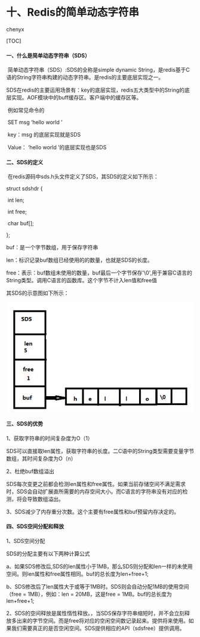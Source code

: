 # 十、Redis的简单动态字符串

chenyx

[TOC]



#### 一、什么是简单动态字符串（SDS）

​       简单动态字符串（SDS）:SDS的全称是simple dynamic String，是redis基于C语的String字符串构建的动态字符串。是redis的主要底层实现之一。

​      SDS在redis的主要运用场景有：key的底层实现，redis五大类型中的String的底层实现。AOF模块中的buff缓存区。客户端中的缓存区等。

​      例如常见命令的

​      SET msg  ‘hello world ’

​      key：msg 的底层实现就是SDS

​      Value： ‘hello world ’的底层实现也是SDS



#### 二、SDS的定义

​     在redis源码中sds.h头文件定义了SDS，其SDS的定义如下所示：

struct sdshdr {

​    int len;

​    int free;

​    char buf[];

};

 buf：是一个字节数组，用于保存字符串

 len：标识记录buf数组已经使用的的数量，也就是SDS的长度。

 free：表示：buf数组未使用的数量，buf最后一个字节保存'\0',用于兼容C语言的String类型。调用C语言的函数库。这个字节不计入len值和free值

其SDS的示意图如下所示：

![alt text](assets/sds.png)



#### 三、SDS的优势

 1、获取字符串的时间复杂度为O（1）

​      SDS可以直接取len属性，获取字符串的长度。二C语中的String类型需要变量字节数组，其时间复杂度为O（n）

2、杜绝buf数组溢出

​    SDS每次变更之前都会检测len属性和free属性。如果当前存储空间不满足需求时，SDS会自动扩展直所需要的内存空间大小。而C语言的字符串没有对应的检测，将会导致数组溢出。

3、SDS减少了内存重分次数。这个主要有free属性和buf预留内存决定的。



#### 四、SDS空间分配和释放

  1、SDS空间分配

   SDS的分配主要有以下两种计算公式

  a、如果SDS修改后,SDS的len属性小于1MB，那么SDS则分配和len一样的未使用空间。则len属性和free属性相同。buf的总长度为len+free+1;

  b、SDS修改后了len属性大于或等于1MB时。SDS则会自动分配1MB的使用空间（free = 1MB），例如：len = 20MB，这是free = 1MB。buf的总长度为len+free+1;

2、SDS的空间释放是属性惰性释放。，当SDS保存字符串缩短时，并不会立刻释放多出来的字节空间。而是free将对应的空闲空间数记录起来。提供将来使用。如果我们需要真正的是否空闲空间。SDS提供相应的API（sdsfree）提供调用。

   